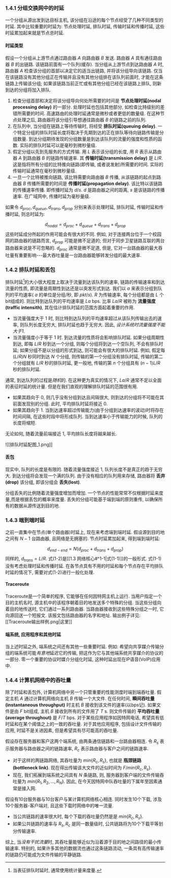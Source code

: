 ### 1.4.1 分组交换网中的时延

一个分组从源出发到达目标主机, 该分组在沿途的每个节点经受了几种不同类型的时延. 其中比较重要的时延为: 节点处理时延, 排队时延, 传输时延和传播时延, 这些时延累加起来就是节点总时延. 

#### 时延类型

假设一个分组从上游节点通过路由器 $A$ 向路由器 $B$ 发送. 路由器 $A$ 具有通往路由器 $B$ 的出链路. 该链路前面有一个队列(缓存).
当分组从上游节点到达路由器 $A$ 时, 路由器 $A$ 检查该分组的首部以决定它的适当出链路, 并将该分组导向该链路. 仅当在该链路没有其他分组正在传输并且没有其他分组排在该队列前面时, 才能在这条链路上传输该分组; 如果该链路当前正忙或有其他分组已经在该链路上排队, 则新到达的分组将加入排队.

1. 检查分组首部和决定将该分组导向何处所需要的时间是 **节点处理时延(nodal processing delay)** 的一部分. 处理时延也包括其他部分, 如检查比特级别的差错所需要的时间. 高速路由的处理时延通常是微秒或者更低的数量级. 在这种节点处理之后, 路由器将该分组引导想通往路由器 $B$ 的链路之前的队列.
2. 在队列中, 当分组在链路上等待传输时, 将经受 **排队时延(queuing delay)**. 一个特定分组的排队时延长度将取决于先期到达的正在排队等待向链路传输是分组数量. 到达分组期待发现的分组数量是到达该队列的流量的强度和性质的函数. 实际的排队时延可以是毫秒到微秒量级.
3. 假定分组以先到先服务的方式传输. 用 $L$ 表示该分组的长度, 用 $R$ 表示从路由器 $A$ 到路由器 $B$ 的链路传输速率. 其 **传输时延(transmission delay)** 是 $L/R$. 这是指将所有分组的比特推向链路(即传输, 或者说发射)所需要的时间. 实际的传输时延通常在毫秒到微秒量级. 
4. 一旦一个比特被推向链路, 该比特需要向路由器 $B$ 传播, 从该链路的起点到路由器 $B$ 传播所需要的时间是 **传播时延(propagation delay)**. 该比特以该链路的传播速率传播. 即传播时延为 $d/s$. $d$ 是路由器之间的距离, $s$ 是该链路的传播速率. 在广域网中, 传播时延为毫秒量级.

如果令 $d_{proc}, d_{queue}, d_{trans}, d_{prop}$ 分别来表示处理时延, 排队时延, 传输时延和传播时延, 则总时延为:

$$
d_{nodal}=d_{proc}+d_{queue}+d_{trans}+d_{prop}
$$
这些时延成分所起的作用可能会有很大的不同. 例如, 对于连接两台位于一个校园网的路由器的链路而言, $d_{prop}$ 可能是微不足道的; 但对于同步卫星链路互联的两台路由器来说是不可忽略的. $d_{proc}$ 通常是微不足道, 但是, 它对一台路由器的最大吞吐量有重要影响---最大吞吐量是一台路由器能够转发分组的最大速率.

### 1.4.2 排队时延和丢包

排队时延[^1]的大小很大程度上取决于流量到达该队列的速率, 链路的传输速率和到达流量的性质, 即流量是周期性到达还是以突发形式到达. 我们以 $a$ 来表示分组到队列的平均速率( $a$ 的单位是分组/秒, 即 $pkt/s$). $R$ 为传输速率, 每个分组都是由 $L$ 个bit组成的. 则比特到达队列的平均速率是 $La$ bps. 比率 $La/R$ 被称为 **流量强度(traffic intensith)**, 其在估计排队时延的范围方面起着重要的作用.

- 当流量强度大于 $1$ 时, 则比特到达队列的平均速率超过从该队列传输出去的速率, 则队列长度无穷大, 排队时延也趋于无穷大. 因此, *设计系统时流量强度不能大于1*.
- 当流量强度小于等于 $1$ 时. 到达流量的性质将会影响排队时延. 如果分组周期性到达, 即每 $L/R$ 秒到达一个分组, 则每个分组将到达一个空队列, 不会有排队时延; 如果分组不是以分组的形式到达, 则可能会有很大的排队时延. 例如, 假定每 $(L/R)N$ 秒同时到达 $N$ 个分组, 则传输的第一个分组没有排队时延, 传输的第二个分组就有 $L/R$ 秒的排队时延, 更一般地, 传输的第 $n$ 个分组具有 $(n-1)L/R$ 秒的排队时延.

通常, 到达队列的过程是*随机*的. 在这种更为真实的情况下, $La/R$ 通常不足以全面的表征时延的统计量. 但是在我们直观的理解排队时延的范围很有用. 

- 如果其趋向于 $0$, 则几乎没有分组到达且间隔很大, 则到达的分组将不可能在其前面发现别的分组. 此时, 平均排队时延将接近 $0$. 
- 如果其趋向于 $1$. 当到达速率超过传输能力(由于分组到达速率的波动)时将存在时间间隔, 在这些时段中将形成队列. 当到达速率小于传输能力的时候, 队列的长度将缩短. 

无论如何, 随着流量前端接近 $1$, 平均排队长度将越来越长.

![[排队时延配图_1.png]]

#### 丢包

现实中, 队列的长度是有限的. 随着流量强度接近 $1$, 队列长度不是真正的趋于无穷大. 到达分组将会发现一个满的队列. 由于没有相应的队列用来存储, 路由器将 **丢弃(drop)** 该分组, 即该分组会 **丢失(lost)**. 

分组丢失的比例随着流量强度增加而增加. 一个节点的性能常常不仅根据时延来度量,而是根据丢包的概率来度量. 丢失的分组可能基于端到端的原则重传, 以确保所有的数据从源传送到目的地.

### 1.4.3 端到端时延

之前一直集中在节点(单个路由器)时延上, 现在来考虑端到端时延. 假设源到目的地之间有 $N-1$ 台路由器, 且网络是无拥塞的. 节点时延累加起来, 得到端到端时延:

$$
d_{end-end} = N(d_{proc}+d_{trans}+d_{prop}) \tag{1-2}
$$
同样的, $d_{trans}=L/R$. 式(1-2)是[[1.3 网络核心#^1-1|式(1-1)]]的一般形式. 式(1-1)没有考虑处理时延和传播时延.      在各节点具有不用的时延和每个节点存在平均排队时延的情况下, 需要对式(1-2)进行一般化处理. 

#### Traceroute

Traceroute是一个简单的程序, 它能够在任何因特网主机上运行. 当用户指定一个目的主机名时, 源主机中的该程序朝着目的地发送多个特殊的分组. 当这些分组向着目的地传送时, 它们通过一系列路由器. 当路由器接收到这些特殊分组之一时, 它向源回送一个短报文. 该报文包括路由器的名字和地址. 输出例子详见: [[Traceroute输出样例.png|这里]]

#### 端系统, 应用程序和其他时延

当上述时延之外, 端系统之间还有其他一些重要时延. 例如: 希望向共享媒介传输分组的端系统可能*有意地*延迟它的传输, 把这作为它与其他端系统共享媒介的协议的一部分. 零一个重要的协议时媒介分组化时延, 这种时延出现在IP语音(VoIP)应用中.

### 1.4.4 计算机网络中的吞吐量

除了时延和丢包外, 计算机网络中另一个只管重要的性能测度时端到端吞吐量. 假定主机 $A$ 通过计算机网络向主机 $B$ 传输一个大文件. 在任何时间, **瞬间吞吐量(instantaneous throughput)** 时主机 $B$ 接收到该文件的速率(以bps记). 如果文件是由 $F$ bit组成, 主机 $B$ 接收到所有的文件用了 $T$ s. 则文件传输的 **平均吞吐量(average throughout)** 是 $F/T$ bps. 对于某些应用程序如因特网电话, 希望具有低时延和在某个阈值之上的一致的吞吐量. 对于其他应用程序, 包括设计文件传输的应用, 时延不是关进因素, 但是希望具有尽可能高的吞吐量.

假设存在服务器和客户这两个端系统, 由两条通信链路和一台路由器相连. 令 $R_s$ 表示服务器与路由器之间的链路速率, $R_c$ 表示路由器与客户之间的链路速率. 
- 对于这样的两链路网络, 其吞吐量为 $min\{R_c, R_s\}$,  也就是 **瓶颈链路(bottleneck link)**. 现在得出传输该大文件的近似时间为 $F/min\{R_c, R_s\}$. 
- 现在, 我们拓展到端系统之间具有 $N$ 条链路, 则, 服务器到客户端的文件传输吞吐量为 $min\{R_1, R_2, \dots, R_N\}$. 因此, 在今天因特网中队吞吐量的下属年至因素通常是接入网. 

假设有10台服务器与10台客户与某计算机网络核心相连. 同时发生10个下载, 涉及10个服务器-客户端对, 且这些下载时网络中的唯一流量. 
- 当公共链路的速率很大时, 每个下载的吞吐量仍然是是 $min\{R_c, R_s\}$.
- 如果公共链路的速率与 $R_s, R_c$ 是同一数量级时, 公共链路将为10个下载平等划分传输速率. 

综上, 当*没有干扰流量*时, 其吞吐量能够近似为沿着源于目的地之间路径的最小传输速率. 特别的, 如果许多其他的数据流也通过这条链路流动, 一条具有高传输速率的链路仍可能成为文件传输的平静链路. 








[^1]: 当表征排队时延时, 通常使用统计量来度量.